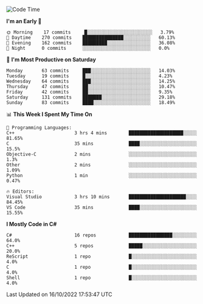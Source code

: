 <!--START_SECTION:waka-->
![Code Time](http://img.shields.io/badge/Code%20Time-858%20hrs-blue)

**I'm an Early 🐤** 

```text
🌞 Morning    17 commits     █░░░░░░░░░░░░░░░░░░░░░░░░   3.79% 
🌆 Daytime    270 commits    ███████████████░░░░░░░░░░   60.13% 
🌃 Evening    162 commits    █████████░░░░░░░░░░░░░░░░   36.08% 
🌙 Night      0 commits      ░░░░░░░░░░░░░░░░░░░░░░░░░   0.0%

```
📅 **I'm Most Productive on Saturday** 

```text
Monday       63 commits     ███░░░░░░░░░░░░░░░░░░░░░░   14.03% 
Tuesday      19 commits     █░░░░░░░░░░░░░░░░░░░░░░░░   4.23% 
Wednesday    64 commits     ███░░░░░░░░░░░░░░░░░░░░░░   14.25% 
Thursday     47 commits     ██░░░░░░░░░░░░░░░░░░░░░░░   10.47% 
Friday       42 commits     ██░░░░░░░░░░░░░░░░░░░░░░░   9.35% 
Saturday     131 commits    ███████░░░░░░░░░░░░░░░░░░   29.18% 
Sunday       83 commits     ████░░░░░░░░░░░░░░░░░░░░░   18.49%

```


📊 **This Week I Spent My Time On** 

```text
💬 Programming Languages: 
C++                      3 hrs 4 mins        ████████████████████░░░░░   81.65% 
C                        35 mins             ████░░░░░░░░░░░░░░░░░░░░░   15.5% 
Objective-C              2 mins              ░░░░░░░░░░░░░░░░░░░░░░░░░   1.3% 
Other                    2 mins              ░░░░░░░░░░░░░░░░░░░░░░░░░   1.09% 
Python                   1 min               ░░░░░░░░░░░░░░░░░░░░░░░░░   0.47%

🔥 Editors: 
Visual Studio            3 hrs 10 mins       █████████████████████░░░░   84.45% 
VS Code                  35 mins             ████░░░░░░░░░░░░░░░░░░░░░   15.55%

```

**I Mostly Code in C#** 

```text
C#                       16 repos            ████████████████░░░░░░░░░   64.0% 
C++                      5 repos             █████░░░░░░░░░░░░░░░░░░░░   20.0% 
ReScript                 1 repo              █░░░░░░░░░░░░░░░░░░░░░░░░   4.0% 
C                        1 repo              █░░░░░░░░░░░░░░░░░░░░░░░░   4.0% 
Shell                    1 repo              █░░░░░░░░░░░░░░░░░░░░░░░░   4.0%

```



 Last Updated on 16/10/2022 17:53:47 UTC
<!--END_SECTION:waka-->
